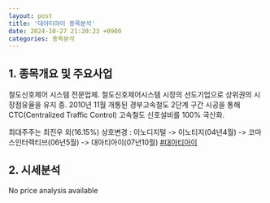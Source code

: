 ```yaml
---
layout: post
title: '대아티아이 종목분석'
date: 2024-10-27 21:20:23 +0900
categories: 종목분석
---
```


## 1. 종목개요 및 주요사업

철도신호제어 시스템 전문업체. 철도신호제어시스템 시장의 선도기업으로 상위권의 시장점유율을 유지 중. 2010년 11월 개통된 경부고속철도 2단계 구간 시공을 통해 CTC(Centralized Traffic Control) 고속철도 신호설비를 100% 국산화.

최대주주는 최진우 외(16.15%) 상호변경 : 이노디지털 -> 이노티지(04년4월) -> 코마스인터렉티브(06년5월) -> 대아티아이(07년10월)
[#대아티아이](#)

## 2. 시세분석

No price analysis available
